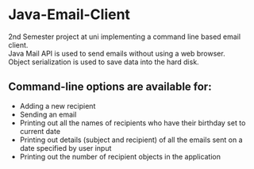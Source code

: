# Java-Email-Client
2nd Semester project at uni implementing a command line based email client.\
Java Mail API is used to send emails without using a web browser.\
Object serialization is used to save data into the hard disk.



## Command-line options are available for:

+ Adding a new recipient
+ Sending an email
+ Printing out all the names of recipients who have their birthday set to current date
+ Printing out details (subject and recipient) of all the emails sent on a date specified by user input
+ Printing out the number of recipient objects in the application
